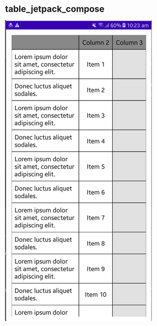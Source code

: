 # table_jetpack_compose
![Jetpack Compose table](https://github.com/CarlosMacaneta/table_jetpack_compose/blob/main/assets/composetable.png?raw=true)
